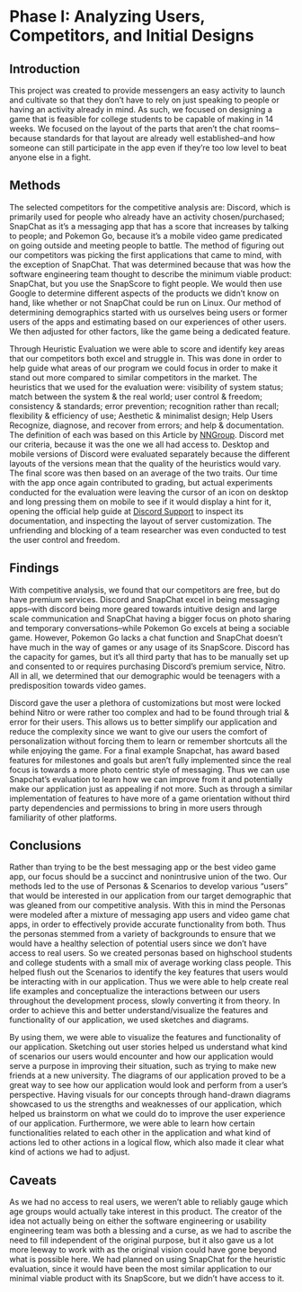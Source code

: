 # Phase I: Analyzing Users, Competitors, and Initial Designs

## Introduction

This project was created to provide messengers an easy activity to launch and cultivate so that they don’t have to rely on just speaking to people or having an activity already in mind. As such, we focused on designing a game that is feasible for college students to be capable of making in 14 weeks. We focused on the layout of the parts that aren’t the chat rooms–because standards for that layout are already well established–and how someone can still participate in the app even if they’re too low level to beat anyone else in a fight.

## Methods

The selected competitors for the competitive analysis are: Discord, which is primarily used for people who already have an activity chosen/purchased; SnapChat as it’s a messaging app that has a score that increases by talking to people; and Pokemon Go, because it’s a mobile video game predicated on going outside and meeting people to battle. The method of figuring out our competitors was picking the first applications that came to mind, with the exception of SnapChat. That was determined because that was how the software engineering team thought to describe the minimum viable product: SnapChat, but you use the SnapScore to fight people. We would then use Google to determine different aspects of the products we didn’t know on hand, like whether or not SnapChat could be run on Linux. Our method of determining demographics started with us ourselves being users or former users of the apps and estimating based on our experiences of other users. We then adjusted for other factors, like the game being a dedicated feature. 

  Through Heuristic Evaluation we were able to score and identify key areas that our competitors both excel and struggle in. This was done in order to help guide what areas of our program we could focus in order to make it stand out more compared to similar competitors in the market. The heuristics that we used for the evaluation were: visibility of system status; match between the system & the real world; user control & freedom; consistency & standards;  error prevention; recognition rather than recall; flexibility & efficiency of use; Aesthetic & minimalist design; Help Users Recognize, diagnose, and recover from errors; and help & documentation. The definition of each was based on this Article by [NNGroup](https://www.nngroup.com/articles/ten-usability-heuristics/#4-consistency-and-standards). Discord met our criteria, because it was the one we all had access to. Desktop and mobile versions of Discord were evaluated separately because the different layouts of the versions mean that the quality of the heuristics would vary. The final score was then based on an average of the two traits. Our time with the app once again contributed to grading, but actual experiments conducted for the evaluation were leaving the cursor of an icon on desktop and long pressing them on mobile to see if it would display a hint for it, opening the official help guide at [Discord Support](https://support.discord.com/hc/en-us) to inspect its documentation, and inspecting the layout of server customization. The unfriending and blocking of a team researcher was even conducted to test the user control and freedom.

## Findings

  With competitive analysis, we found that our competitors are free, but do have premium services. Discord and SnapChat excel in being messaging apps–with discord being more geared towards intuitive design and large scale communication and SnapChat having a bigger focus on photo sharing and temporary conversations–while Pokemon Go excels at being a sociable game. However, Pokemon Go lacks a chat function and SnapChat doesn’t have much in the way of games or any usage of its SnapScore. Discord has the capacity for games, but it’s all third party that has to be manually set up and consented to or requires purchasing Discord’s premium service, Nitro. All in all, we determined that our demographic would be teenagers with a predisposition towards video games.

  Discord gave the user a plethora of customizations but most were locked behind Nitro or were rather too complex and had to be found through trial & error for their users. This allows us to better simplify our application and reduce the complexity since we want to give our users the comfort of personalization without forcing them to learn or remember shortcuts all the while enjoying the game. For a final example Snapchat, has award based features for milestones and goals but aren’t fully implemented since the real focus is towards a more photo centric style of messaging. Thus we can use Snapchat’s evaluation to learn how we can improve from it and potentially make our application just as appealing if not more. Such as through a similar implementation of features to have more of a game orientation without third party dependencies and permissions to bring in more users through familiarity of other platforms.


## Conclusions

  Rather than trying to be the best messaging app or the best video game app, our focus should be a succinct and nonintrusive union of the two. Our methods led to the use of Personas & Scenarios to develop various “users” that would be interested in our application from our target demographic that was gleaned from our competitive analysis. With this in mind the Personas were modeled after a mixture of messaging app users and video game chat apps, in order to effectively provide accurate functionality from both. Thus the personas stemmed from a variety of backgrounds to ensure that we would have a healthy selection of potential users since we don’t have access to real users. So we created personas based on highschool students and college students with a small mix of average working class people. This helped flush out the Scenarios to identify the key features that users would be interacting with in our application. Thus we were able to help create real life examples and conceptualize the interactions between our users throughout the development process, slowly converting it from theory. In order to achieve this and better understand/visualize the features and functionality of our application, we used sketches and diagrams. 
  
  By using them, we were able to visualize the features and functionality of our application. Sketching out user stories helped us understand what kind of scenarios our users would encounter and how our application would serve a purpose in improving their situation, such as trying to make new friends at a new university. The diagrams of our application proved to be a great way to see how our application would look and perform from a user’s perspective. Having visuals for our concepts through hand-drawn diagrams showcased to us the strengths and weaknesses of our application, which helped us brainstorm on what we could do to improve the user experience of our application. Furthermore, we were able to learn how certain functionalities related to each other in the application and what kind of actions led to other actions in a logical flow, which also made it clear what kind of actions we had to adjust.

## Caveats

As we had no access to real users, we weren’t able to reliably gauge which age groups would actually take interest in this product. The creator of the idea not actually being on either the software engineering or usability engineering team was both a blessing and a curse, as we had to ascribe the need to fill independent of the original purpose, but it also gave us a lot more leeway to work with as the original vision could have gone beyond what is possible here. We had planned on using SnapChat for the heuristic evaluation, since it would have been the most similar application to our minimal viable product with its SnapScore, but we didn’t have access to it. 
